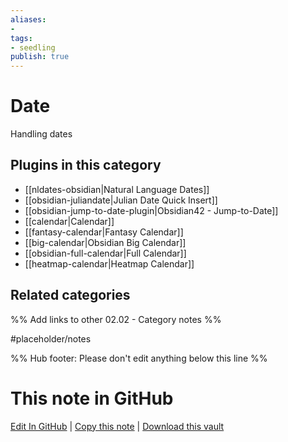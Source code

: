 ```yaml
---
aliases:
- 
tags: 
- seedling 
publish: true
---
```



# Date

Handling dates

## Plugins in this category

- [[nldates-obsidian|Natural Language Dates]]
- [[obsidian-juliandate|Julian Date Quick Insert]]
- [[obsidian-jump-to-date-plugin|Obsidian42 - Jump-to-Date]]
- [[calendar|Calendar]]
- [[fantasy-calendar|Fantasy Calendar]]
- [[big-calendar|Obsidian Big Calendar]]
- [[obsidian-full-calendar|Full Calendar]]
- [[heatmap-calendar|Heatmap Calendar]]

## Related categories

%% Add links to other 02.02 - Category notes %%

#placeholder/notes

%% Hub footer: Please don't edit anything below this line %%

# This note in GitHub

<span class="git-footer">[Edit In GitHub](https://github.dev/obsidian-community/obsidian-hub/blob/main/02%20-%20Community%20Expansions/02.01%20Plugins%20by%20Category/Date%20and%20calendar%20plugins.md "git-hub-edit-note") | [Copy this note](https://raw.githubusercontent.com/obsidian-community/obsidian-hub/main/02%20-%20Community%20Expansions/02.01%20Plugins%20by%20Category/Date%20and%20calendar%20plugins.md "git-hub-copy-note") | [Download this vault](https://github.com/obsidian-community/obsidian-hub/archive/refs/heads/main.zip "git-hub-download-vault") </span>
